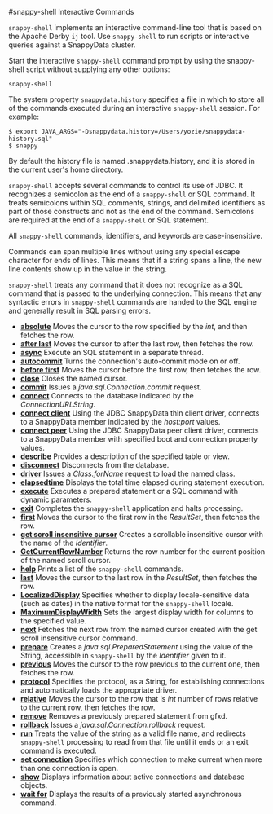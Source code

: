 #snappy-shell Interactive Commands

`snappy-shell` implements an interactive command-line tool that is based on the Apache Derby `ij` tool. Use `snappy-shell` to run scripts or interactive queries against a SnappyData cluster.

Start the interactive `snappy-shell` command prompt by using the <span class="ph filepath">snappy-shell</span> script without supplying any other options:

``` pre
snappy-shell
```

The system property `snappydata.history` specifies a file in which to store all of the commands executed during an interactive `snappy-shell` session. For example:

``` pre
$ export JAVA_ARGS="-Dsnappydata.history=/Users/yozie/snappydata-history.sql"
$ snappy
```

By default the history file is named <span class="ph filepath">.snappydata.history</span>, and it is stored in the current user's home directory.

`snappy-shell` accepts several commands to control its use of JDBC. It recognizes a semicolon as the end of a `snappy-shell` or SQL command. It treats semicolons within SQL comments, strings, and delimited identifiers as part of those constructs and not as the end of the command. Semicolons are required at the end of a `snappy-shell` or SQL statement.

All `snappy-shell` commands, identifiers, and keywords are case-insensitive.

Commands can span multiple lines without using any special escape character for ends of lines. This means that if a string spans a line, the new line contents show up in the value in the string.

`snappy-shell` treats any command that it does not recognize as a SQL command that is passed to the underlying connection. This means that any syntactic errors in `snappy-shell` commands are handed to the SQL engine and generally result in SQL parsing errors.

-   **[absolute](../../reference/store_commands/absolute.html)**
    Moves the cursor to the row specified by the *int*, and then fetches the row.
-   **[after last](../../reference/store_commands/after_last.html)**
    Moves the cursor to after the last row, then fetches the row.
-   **[async](../../reference/store_commands/async.html)**
    Execute an SQL statement in a separate thread.
-   **[autocommit](../../reference/store_commands/autocommit.html)**
    Turns the connection's auto-commit mode on or off.
-   **[before first](../../reference/store_commands/before_first.html)**
    Moves the cursor before the first row, then fetches the row.
-   **[close](../../reference/store_commands/close.html)**
    Closes the named cursor.
-   **[commit](../../reference/store_commands/commit.html)**
    Issues a *java.sql.Connection.commit* request.
-   **[connect](../../reference/store_commands/connect.html)**
    Connects to the database indicated by the *ConnectionURLString*.
-   **[connect client](../../reference/store_commands/connect_client.html)**
    Using the JDBC SnappyData thin client driver, connects to a SnappyData member indicated by the *host:port* values.
-   **[connect peer](../../reference/store_commands/connect_peer.html)**
    Using the JDBC SnappyData peer client driver, connects to a SnappyData member with specified boot and connection property values.
-   **[describe](../../reference/store_commands/describe.html)**
    Provides a description of the specified table or view.
-   **[disconnect](../../reference/store_commands/disconnect.html)**
    Disconnects from the database.
-   **[driver](../../reference/store_commands/driver.html)**
    Issues a *Class.forName* request to load the named class.
-   **[elapsedtime](../../reference/store_commands/elapsedtime.html)**
    Displays the total time elapsed during statement execution.
-   **[execute](../../reference/store_commands/execute.html)**
    Executes a prepared statement or a SQL command with dynamic parameters.
-   **[exit](../../reference/store_commands/exit.html)**
    Completes the `snappy-shell` application and halts processing.
-   **[first](../../reference/store_commands/first.html)**
    Moves the cursor to the first row in the *ResultSet*, then fetches the row.
-   **[get scroll insensitive cursor](../../reference/store_commands/get_scroll_insensitive_cursor.html)**
    Creates a scrollable insensitive cursor with the name of the *Identifier*.
-   **[GetCurrentRowNumber](../../reference/store_commands/getcurrentrownumber.html)**
    Returns the row number for the current position of the named scroll cursor.
-   **[help](../../reference/store_commands/help.html)**
    Prints a list of the `snappy-shell` commands.
-   **[last](../../reference/store_commands/last.html)**
    Moves the cursor to the last row in the *ResultSet*, then fetches the row.
-   **[LocalizedDisplay](../../reference/store_commands/localized_display.html)**
    Specifies whether to display locale-sensitive data (such as dates) in the native format for the `snappy-shell` locale.
-   **[MaximumDisplayWidth](../../reference/store_commands/maximumdisplaywidth.html)**
    Sets the largest display width for columns to the specified value.
-   **[next](../../reference/store_commands/next.html)**
    Fetches the next row from the named cursor created with the get scroll insensitive cursor command.
-   **[prepare](../../reference/store_commands/prepare.html)**
    Creates a *java.sql.PreparedStatement* using the value of the String, accessible in `snappy-shell` by the *Identifier* given to it.
-   **[previous](../../reference/store_commands/previous.html)**
    Moves the cursor to the row previous to the current one, then fetches the row.
-   **[protocol](../../reference/store_commands/protocol.html)**
    Specifies the protocol, as a String, for establishing connections and automatically loads the appropriate driver.
-   **[relative](../../reference/store_commands/relative.html)**
    Moves the cursor to the row that is *int* number of rows relative to the current row, then fetches the row.
-   **[remove](../../reference/store_commands/remove.html)**
    Removes a previously prepared statement from gfxd.
-   **[rollback](../../reference/store_commands/rollback.html)**
    Issues a *java.sql.Connection.rollback* request.
-   **[run](../../reference/store_commands/run.html)**
    Treats the value of the string as a valid file name, and redirects `snappy-shell` processing to read from that file until it ends or an exit command is executed.
-   **[set connection](../../reference/store_commands/set_connection.html)**
    Specifies which connection to make current when more than one connection is open.
-   **[show](../../reference/store_commands/show.html)**
    Displays information about active connections and database objects.
-   **[wait for](../../reference/store_commands/wait_for.html)**
    Displays the results of a previously started asynchronous command.


